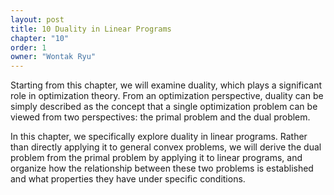 ```yaml
---
layout: post
title: 10 Duality in Linear Programs
chapter: "10"
order: 1
owner: "Wontak Ryu"
---
```


Starting from this chapter, we will examine duality, which plays a significant role in optimization theory.
From an optimization perspective, duality can be simply described as the concept that a single optimization problem can be viewed from two perspectives: the primal problem and the dual problem.

In this chapter, we specifically explore duality in linear programs.
Rather than directly applying it to general convex problems, we will derive the dual problem from the primal problem by applying it to linear programs, and organize how the relationship between these two problems is established and what properties they have under specific conditions. 